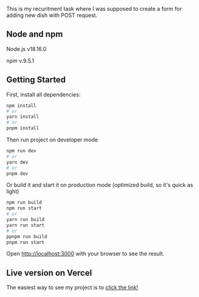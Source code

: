 This is my recuritment task where I was supposed to create a form for adding new dish with POST request.

## Node and npm

Node.js v18.16.0

npm v.9.5.1

## Getting Started

First, install all dependencies:

```bash
npm install
# or
yarn install
# or
pnpm install
```

Then run project on developer mode

```bash
npm run dev
# or
yarn dev
# or
pnpm dev
```

Or build it and start it on production mode (optimized build, so it's quick as light)

```bash
npm run build
npm run start
# or
yarn run build
yarn run start
# or
ppnpm run build
pnpm run start
```

Open [http://localhost:3000](http://localhost:3000) with your browser to see the result.

## Live version on Vercel

The easiest way to see my project is to [click the link!](https://new-dish-form.vercel.app/)
